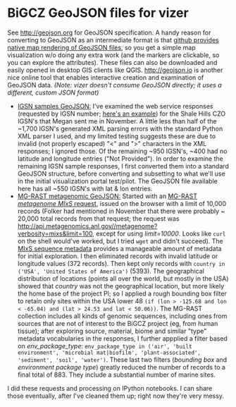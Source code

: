 BiGCZ GeoJSON files for vizer
====================================

See http://geojson.org for GeoJSON specification. A handy reason for converting to GeoJSON as an intermediate format is that [github provides native map rendering of GeoJSON files](https://help.github.com/articles/mapping-geojson-files-on-github/), so you get a simple map visualization w/o doing any extra work (and the markers are clickable, so you can explore the attributes). These files can also be downloaded and easily opened in desktop GIS clients like QGIS. http://geojson.io is another nice online tool that enables interactive creation and examination of GeoJSON data. _(Note: vizer doesn't consume GeoJSON directly; it uses a different, custom JSON format)_

* [IGSN samples GeoJSON:](https://github.com/emiliom/mapdata/blob/master/igsn_czoshalehills_validresp_fc.geojson) I've examined the web service responses (requested by IGSN number; [here's an example](http://app.geosamples.org/webservices/display.php?igsn=SSH00023E)) for the Shale Hills CZO IGSN's that Megan sent me in November. A little less than half of the ~1,700 IGSN's generated XML parsing errors with the standard Python XML parser I used, and my limited testing suggests these are due to invalid (not properly escaped) "<" and ">" characters in the XML responses; I ignored those. Of the remaining ~950 IGSN's, ~400 had no latitude and longitude entries ("Not Provided"). In order to examine the remaining IGSN sample responses, I first converted them into a standard GeoJSON structure, before converting and subsetting to what we'll use in the initial visualization portal test/pilot. The GeoJSON file available here has all ~550 IGSN's with lat & lon entries.
* [MG-RAST metagenomic GeoJSON:](https://github.com/emiliom/mapdata/blob/master/mgrast_usa1_fc.geojson) Started with an [MG-RAST _metagenome MIxS_ request](http://api.metagenomics.anl.gov/api.html#metagenome), issued on the browser with a limit of 10,000 records (Folker had mentioned in November that there were probably ~ 20,000 total records from that request; the request was http://api.metagenomics.anl.gov//metagenome?verbosity=mixs&limit=100, except for using _limit=10000_. Looks like `curl` on the shell would've worked, but I tried `wget` and didn't succeed). The [MIxS sequence metadata](http://dx.doi.org/10.1038/nbt.1823) provides a manageable amount of metadata for initial exploration. I then eliminated records with invalid latitude or longitude values (372 records). Then kept only records with `country in ('USA', 'United States of America')` (5393). The geographical distribution of locations (points all over the world, but mostly in the USA) showed that _country_ was not the geographical location, but more likely the home base of the project PI; so I applied a rough bounding box filter to retain only sites within the USA lower 48 `(if (lon > -125.68 and lon < -65.04) and (lat > 24.53 and lat < 50.06))`. The MG-RAST collection includes all kinds of genomic sequences, including ones from sources that are not of interest to the BiGCZ project (eg, from human tissue); after exploring source, material, biome and similar "type" metadata vocabularies in the responses, I further appplied a filter based on _env_package_type_: `env_package_type in ('air', 'built environment', 'microbial mat|biofilm', 'plant-associated', 'sediment', 'soil', 'water')`. These last two filters (_bounding box_ and _environment package type_) greatly reduced the number of records to a final total of 883. They include a substantial number of marine sites.

I did these requests and processing on IPython notebooks. I can share those eventually, after I've cleaned them up; right now they're very messy.

